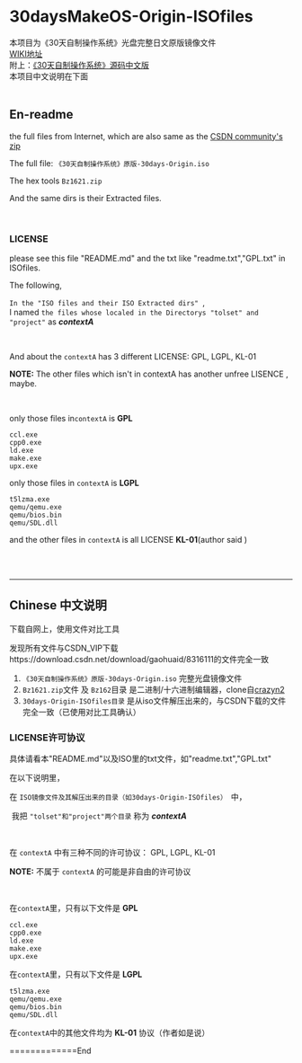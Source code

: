 # 30daysMakeOS-Origin-ISOfiles
本项目为《30天自制操作系统》光盘完整日文原版镜像文件  
[WIKI地址](https://github.com/sky5454/30daysMakeOS-Origin-ISOfiles/wiki)  
附上：[《30天自制操作系统》源码中文版](https://github.com/yourtion/30dayMakeOS)  
本项目中文说明在下面  
<br/>

## En-readme

the full files from Internet, which are also same as the [CSDN community's zip](https://download.csdn.net/download/gaohuaid/8316111)

The full file: `《30天自制操作系统》原版-30days-Origin.iso `

The hex tools `Bz1621.zip`

And the same dirs is their Extracted files.    

  <br/>

### LICENSE

please see this file "README.md" and the txt like "readme.txt","GPL.txt" in ISOfiles.  

The following,

`In the "ISO files and their ISO Extracted dirs" `,   
	I named  ``the files whose localed in the Directorys "tolset" and "project"``  as  ***contextA***

<br/>

And about the `contextA` has 3 different LICENSE: GPL, LGPL, KL-01  

**NOTE:** The other files which isn't in contextA has another unfree LISENCE , maybe.  

<br/>

only those files in`contextA` is **GPL**

```GPL
ccl.exe
cpp0.exe
ld.exe
make.exe
upx.exe
```

only those files in `contextA` is **LGPL**

```LGPL
t5lzma.exe
qemu/qemu.exe
qemu/bios.bin
qemu/SDL.dll
```

and the other files in `contextA` is all LICENSE **KL-01**(author said )  



 <br/>

 <br/>

<hr/>

## Chinese  中文说明

下载自网上，使用文件对比工具

发现所有文件与CSDN_VIP下载https://download.csdn.net/download/gaohuaid/8316111的文件完全一致  



1. `《30天自制操作系统》原版-30days-Origin.iso`                            完整光盘镜像文件
2. `Bz1621.zip`文件 及 `Bz162`目录          是二进制/十六进制编辑器，clone自[crazyn2](https://github.com/crazyn2/30daysMakeOS-complete_iso_file/commits?author=crazyn2)
3. `30days-Origin-ISOfiles目录`                             是从iso文件解压出来的，与CSDN下载的文件完全一致（已使用对比工具确认）  

  

### LICENSE许可协议

具体请看本"README.md"以及ISO里的txt文件，如"readme.txt","GPL.txt"  

在以下说明里，

在 `ISO镜像文件及其解压出来的目录（如30days-Origin-ISOfiles） `中，   

​      我把 ``"tolset"和"project"两个目录`` 称为  ***contextA***

<br/>

在 `contextA` 中有三种不同的许可协议： GPL, LGPL, KL-01  

**NOTE:** 不属于 `contextA` 的可能是非自由的许可协议  

<br/>

在`contextA`里，只有以下文件是 **GPL**

```GPL
ccl.exe
cpp0.exe
ld.exe
make.exe
upx.exe
```

在`contextA`里，只有以下文件是 **LGPL**

```LGPL
t5lzma.exe
qemu/qemu.exe
qemu/bios.bin
qemu/SDL.dll
```

在`contextA`中的其他文件均为 **KL-01** 协议（作者如是说）  

=============End

<br/>
